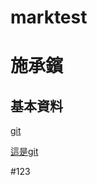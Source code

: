# marktest
施承鑌
======

基本資料
--------

[git](https://github.com/Sinsbin)

[這是git][git1]

  [git1]: https://github.com/Sinsbin "這是GIT1"


#123
